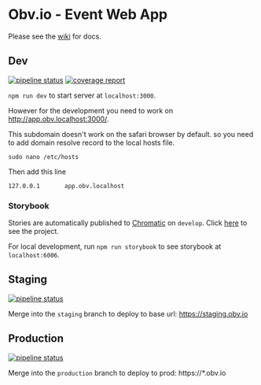 # Obv.io - Event Web App

Please see the [wiki](https://gitlab.com/obviobysage/event/web/-/wikis/home) for
docs.

## Dev

[![pipeline status](https://gitlab.com/obviobysage/event/web/badges/develop/pipeline.svg)](https://gitlab.com/obviobysage/event/web/-/commits/develop)
[![coverage report](https://gitlab.com/obviobysage/event/web/badges/develop/coverage.svg)](https://gitlab.com/obviobysage/event/web/-/commits/develop)

`npm run dev` to start server at `localhost:3000`. 

However for the development you need to work on http://app.obv.localhost:3000/.

This subdomain doesn't work on the safari browser by default. so you need to add domain resolve record to the local hosts file.
```
sudo nano /etc/hosts
```
Then add this line 
```
127.0.0.1       app.obv.localhost
```


### Storybook

Stories are automatically published to [Chromatic](https://chromatic.com) on `develop`. Click [here](https://www.chromatic.com/builds?appId=61a97cbf671694004a5ab164) to see the project.

For local development, run `npm run storybook` to see storybook at `localhost:6006`.

## Staging

[![pipeline status](https://gitlab.com/obviobysage/event/web/badges/staging/pipeline.svg)](https://gitlab.com/obviobysage/event/web/-/commits/staging)

Merge into the `staging` branch to deploy to base url: https://staging.obv.io

## Production

[![pipeline status](https://gitlab.com/obviobysage/event/web/badges/production/pipeline.svg)](https://gitlab.com/obviobysage/event/web/-/commits/production)

Merge into the `production` branch to deploy to prod: https://\*.obv.io
